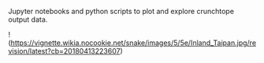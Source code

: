 Jupyter notebooks and python scripts to plot and explore crunchtope output data.

!(https://vignette.wikia.nocookie.net/snake/images/5/5e/Inland_Taipan.jpg/revision/latest?cb=20180413223607)

